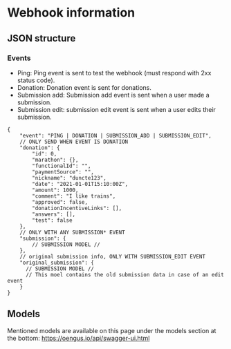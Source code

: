 # Webhook information

## JSON structure
### Events
- Ping: Ping event is sent to test the webhook (must respond with 2xx status code).
- Donation: Donation event is sent for donations.
- Submission add: Submission add event is sent when a user made a submission.
- Submission edit: submission edit event is sent when a user edits their submission.

```json5
{
    "event": "PING | DONATION | SUBMISSION_ADD | SUBMISSION_EDIT",
    // ONLY SEND WHEN EVENT IS DONATION
    "donation": {
        "id": 0,
        "marathon": {},
        "functionalId": "",
        "paymentSource": "",
        "nickname": "duncte123",
        "date": "2021-01-01T15:10:00Z",
        "amount": 1000,
        "comment": "I like trains",
        "approved": false,
        "donationIncentiveLinks": [],
        "answers": [],
        "test": false
    },
    // ONLY WITH ANY SUBMISSION* EVENT
    "submission": {
        // SUBMISSION MODEL //
    },
    // original submission info, ONLY WITH SUBMISSION_EDIT EVENT
    "original_submission": {
      // SUBMISSION MODEL //
      // This moel contains the old submission data in case of an edit event
    }
}
```

## Models
Mentioned models are available on this page under the models section at the bottom: https://oengus.io/api/swagger-ui.html
